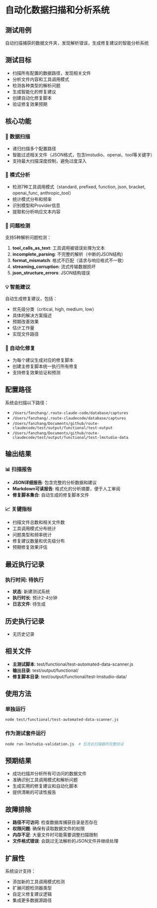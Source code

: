 # 自动化数据扫描和分析系统

## 测试用例
自动扫描捕获的数据文件夹，发现解析错误，生成修复建议的智能分析系统

## 测试目标
- 扫描所有配置的数据路径，发现相关文件
- 分析文件内容和工具调用模式
- 检测各种类型的解析问题
- 生成智能化的修复建议
- 创建自动化修复脚本
- 验证修复效果预期

## 核心功能

### 📁 数据扫描
- 递归扫描多个配置路径
- 智能过滤相关文件（JSON格式，包含lmstudio、openai、tool等关键字）
- 支持最大扫描深度控制，避免过度深入

### 🔬 模式分析
- 检测7种工具调用模式（standard, prefixed, function, json, bracket, openai_func, anthropic_tool）
- 统计模式分布和频率
- 识别模型和Provider信息
- 提取和分析响应文本内容

### 🚨 问题检测
支持5种解析问题检测：
1. **tool_calls_as_text**: 工具调用被错误处理为文本
2. **incomplete_parsing**: 不完整的解析（中断的JSON结构）
3. **format_mismatch**: 格式不匹配（请求与响应格式不一致）
4. **streaming_corruption**: 流式传输数据损坏
5. **json_structure_errors**: JSON结构错误

### 💡 智能建议
自动生成修复建议，包括：
- 优先级分类（critical, high, medium, low）
- 具体的解决方案描述
- 预期改善效果
- 估计工作量
- 实现文件路径

### 🔧 自动化修复
- 为每个建议生成对应的修复脚本
- 创建主修复脚本统一执行所有修复
- 支持修复效果验证和预测

## 配置路径
系统会扫描以下路径：
- `/Users/fanzhang/.route-claude-code/database/captures`
- `/Users/fanzhang/.route-claudecode/database/captures`
- `/Users/fanzhang/Documents/github/route-claudecode/test/output/functional/test-output`
- `/Users/fanzhang/Documents/github/route-claudecode/test/output/functional/test-lmstudio-data`

## 输出结果

### 📊 扫描报告
- **JSON详细报告**: 包含完整的分析数据和建议
- **Markdown可读报告**: 格式化的分析摘要，便于人工审阅
- **修复脚本集合**: 自动生成的修复脚本文件

### 📈 关键指标
- 扫描文件总数和相关文件数
- 工具调用模式分布统计
- 问题类型和频率统计
- 修复建议数量和优先级分布
- 预期修复效果评估

## 最近执行记录

### 执行时间: 待执行
- **状态**: 新建测试系统
- **执行时长**: 预计2-4分钟
- **日志文件**: 待生成

## 历史执行记录
- 无历史记录

## 相关文件
- **主测试脚本**: test/functional/test-automated-data-scanner.js
- **输出目录**: test/output/functional/
- **修复脚本目录**: test/output/functional/test-lmstudio-data/

## 使用方法

### 单独运行
```bash
node test/functional/test-automated-data-scanner.js
```

### 作为测试套件运行
```bash
node run-lmstudio-validation.js  # 包含此扫描器的完整验证
```

## 预期结果
- 成功扫描并分析所有可访问的数据文件
- 准确识别工具调用模式和解析问题
- 生成实用的修复建议和自动化脚本
- 提供清晰的可读性报告

## 故障排除
- **路径不可访问**: 检查数据库捕获目录是否存在
- **权限问题**: 确保有读取数据文件的权限
- **内存不足**: 大量文件时可能需要调整扫描限制
- **文件格式错误**: 会跳过无法解析的JSON文件并继续处理

## 扩展性
系统设计支持：
- 添加新的工具调用模式检测
- 扩展问题检测器类型
- 自定义修复建议逻辑
- 集成更多数据源路径